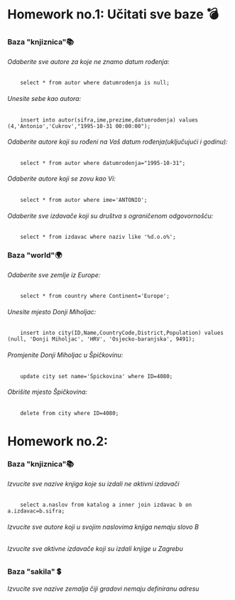 # Homework no.1: Učitati sve baze :bomb:

### Baza "knjiznica":books:
###### Odaberite sve autore za koje ne znamo datum rođenja:
        select * from autor where datumrodenja is null;
###### Unesite sebe kao autora:
        insert into autor(sifra,ime,prezime,datumrodenja) values (4,'Antonio','Cukrov',"1995-10-31 00:00:00");
###### Odaberite autore koji su rođeni na Vaš datum rođenja(uključujući i godinu):
        select * from autor where datumrodenja="1995-10-31";
###### Odaberite autore koji se zovu kao Vi:
        select * from autor where ime='ANTONIO';
###### Odaberite sve izdavače koji su društva s ograničenom odgovornošću:
        select * from izdavac where naziv like '%d.o.o%';

### Baza "world":earth_africa:
###### Odaberite sve zemlje iz Europe:
        select * from country where Continent='Europe';
###### Unesite mjesto Donji Miholjac:
        insert into city(ID,Name,CountryCode,District,Population) values (null, 'Donji Miholjac', 'HRV', 'Osjecko-baranjska', 9491);
###### Promjenite Donji Miholjac u Špičkovinu:
        update city set name='Špickovina' where ID=4080;
###### Obrišite mjesto Špičkovina:
        delete from city where ID=4080;

# Homework no.2: 

### Baza "knjiznica":books:
###### Izvucite sve nazive knjiga koje su izdali ne aktivni izdavači
        select a.naslov from katalog a inner join izdavac b on a.izdavac=b.sifra;
###### Izvucite sve autore koji u svojim naslovima knjiga nemaju slovo B

###### Izvucite sve aktivne izdavače koji su izdali knjige u Zagrebu



### Baza "sakila" :heavy_dollar_sign:
###### Izvucite sve nazive zemalja čiji gradovi nemaju definiranu adresu 
